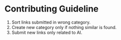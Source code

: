 # Contributing Guideline

1. Sort links submitted in wrong category.
2. Create new category only if nothing similar is found.
3. Submit new links only related to AI.
